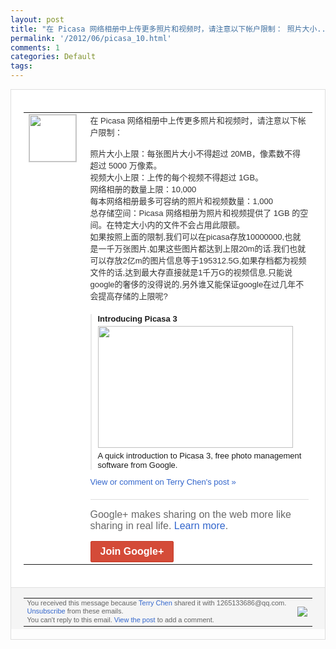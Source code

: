 ```yaml
---
layout: post
title: "在 Picasa 网络相册中上传更多照片和视频时，请注意以下帐户限制： 照片大小..."
permalink: '/2012/06/picasa_10.html'
comments: 1
categories: Default
tags: 
---
```

<div style="border:solid 1px #dfdfdf;color:#686868;font:13px Arial"><div style="background-color:#fff;padding:20px;"><table cellpadding="0" cellspacing="0"><tr><td style="padding-right:15px;vertical-align:top"><a href="https://plus.google.com/_/notifications/ngemlink?&amp;emid=CMDJ3Ou5xbACFeYiQAodxiwAAA&amp;path=%2F108643996575278738906&amp;dt=1339392488058"><img height="75" src="https://lh3.googleusercontent.com/-KKRGTyJ5Bl0/AAAAAAAAAAI/AAAAAAAAEEY/jllxqER5dCk/s75-c-k-a/photo.jpg" style="border:solid 1px #cccccc;" width="75"/></a></td><td style="width:578px;color:#333;font:13px Arial;vertical-align:top;"><div style="padding-bottom:10px">在 Picasa 网络相册中上传更多照片和视频时，请注意以<wbr/>下帐户限制：<br/><br/>照片大小上限：每张图片大小不<wbr/>得超过 20MB，像素数不得超过 5000 万像素。<br/>视频大小上限：上传的每个视频不得<wbr/>超过 1GB。<br/>网络相册的数量上限：10,000<wbr/><br/>每本网络相册最多可容纳的照片和视频数量：<wbr/>1,000<br/>总存储空间：Picasa 网络相册为照片和视频提供了 1GB 的空间。在特定大小内的文件不会占用此限额<wbr/>。<br/>如果按照上面的限制,我们可以在pica<wbr/>sa存放10000000,也就是一千万张<wbr/>图片,如果这些图片都达到上限20m的话.<wbr/>我们也就可以存放2亿m的图片信息等于19<wbr/>5312.5G,如果存档都为视频文件的话<wbr/>,达到最大存直接就是1千万G的视频信息.<wbr/>只能说google的奢侈的没得说的,另外<wbr/>谁又能保证google在过几年不会提高存<wbr/>储的上限呢?</div><div style="margin-top:10px;padding-left:10px; border-left:2px solid #EAEAEA"><span style="margin-right:5px"><div style="margin-bottom:4px;font-weight:bold"><a href="https://plus.google.com/_/notifications/ngemlink?&amp;emid=CMDJ3Ou5xbACFeYiQAodxiwAAA&amp;path=%2F108643996575278738906%2Fposts%2FNzQHo328fyr%3Fgpinv%3DAMIXal8BLLpeXon0fZ1KZat0t6kHYpNs_t5_csKFVvJsJvqNXoYYhpcRk57Abd8q5VZQxB0Y07SYhrb_fmhDQRwC1CTHT8AfL5WddBRZcuAdTd6zhIVF0Q4&amp;dt=1339392488058" style="zSoyz;text-decoration:none">Introducing Picasa 3</a></div><a href="https://plus.google.com/_/notifications/ngemlink?&amp;emid=CMDJ3Ou5xbACFeYiQAodxiwAAA&amp;path=%2F108643996575278738906%2Fposts%2FNzQHo328fyr%3Fgpinv%3DAMIXal8BLLpeXon0fZ1KZat0t6kHYpNs_t5_csKFVvJsJvqNXoYYhpcRk57Abd8q5VZQxB0Y07SYhrb_fmhDQRwC1CTHT8AfL5WddBRZcuAdTd6zhIVF0Q4&amp;dt=1339392488058" style="zSoyz"><img border="0" src="https://images1-focus-opensocial.googleusercontent.com/gadgets/proxy?url=https://ytimg.googleusercontent.com/vi/rskC6c_5L1M/hqdefault.jpg&amp;container=focus&amp;gadget=a&amp;rewriteMime=image/*&amp;refresh=31536000&amp;resize_h=195" style="width:312px;height:195px;display:block"/></a><div style="margin:5px 0 12px 0"><a href="http://www.youtube.com/v/rskC6c_5L1M&amp;hl=en&amp;fs=1&amp;autoplay=1" style="zSoyz;text-decoration:none">A quick introduction to Picasa 3, free photo management software from Google.</a></div></span></div><a href="https://plus.google.com/_/notifications/ngemlink?&amp;emid=CMDJ3Ou5xbACFeYiQAodxiwAAA&amp;path=%2F108643996575278738906%2Fposts%2FNzQHo328fyr%3Fgpinv%3DAMIXal8BLLpeXon0fZ1KZat0t6kHYpNs_t5_csKFVvJsJvqNXoYYhpcRk57Abd8q5VZQxB0Y07SYhrb_fmhDQRwC1CTHT8AfL5WddBRZcuAdTd6zhIVF0Q4&amp;dt=1339392488058" style="color:#3366CC;text-decoration:none;">View or comment on Terry Chen's post »</a><div style="margin-top:20px;border-top:solid 1px #dfdfdf"><div style="padding:15px 0;color:#686868;font:16px Arial;">Google+ makes sharing on the web more like sharing in real life. <a href="http://www.google.com/+/learnmore/" style="color:#3366CC;text-decoration:none;">Learn more</a>.</div><a href="https://plus.google.com/_/notifications/ngemlink?&amp;emid=CMDJ3Ou5xbACFeYiQAodxiwAAA&amp;path=%2F%3Fgpinv%3DAMIXal8BLLpeXon0fZ1KZat0t6kHYpNs_t5_csKFVvJsJvqNXoYYhpcRk57Abd8q5VZQxB0Y07SYhrb_fmhDQRwC1CTHT8AfL5WddBRZcuAdTd6zhIVF0Q4&amp;dt=1339392488058" style="display:inline-block;padding:7px 15px;background-color:#d44b38; color:#fff;font-size:16px; font-weight:bold;border-radius:2px;border:solid 1px #c43b28; white-space:nowrap;text-decoration:none">Join Google+</a></div></td></tr></table></div><div style="border-top:solid 1px #dfdfdf;padding:0 20px; background-color:#f5f5f5"><table cellpadding="0" cellspacing="0" style="height:50px"><tbody><tr><td style="vertical-align:middle;width:100%; color:#636363;font:11px Arial; line-height:120%">You received this message because <a href="https://plus.google.com/_/notifications/ngemlink?&amp;emid=CMDJ3Ou5xbACFeYiQAodxiwAAA&amp;path=%2F108643996575278738906%3Fgpinv%3DAMIXal8BLLpeXon0fZ1KZat0t6kHYpNs_t5_csKFVvJsJvqNXoYYhpcRk57Abd8q5VZQxB0Y07SYhrb_fmhDQRwC1CTHT8AfL5WddBRZcuAdTd6zhIVF0Q4&amp;dt=1339392488058" style="color:#3366CC;text-decoration:none;">Terry Chen</a> shared it with 1265133686@qq.com. <a href="https://plus.google.com/_/notifications/ngemlink?&amp;emid=CMDJ3Ou5xbACFeYiQAodxiwAAA&amp;path=%2F_%2Fnonplus%2Femailsettings%3Fgpinv%3DAMIXal8BLLpeXon0fZ1KZat0t6kHYpNs_t5_csKFVvJsJvqNXoYYhpcRk57Abd8q5VZQxB0Y07SYhrb_fmhDQRwC1CTHT8AfL5WddBRZcuAdTd6zhIVF0Q4%26est%3DADH5u8VTVPvtrZsCEJ0WZlh5AeHs5AM0zvyX1NU-yU84GuJMMmIivpsLkjhlk0Y1n8PEWYIDJrB25wzZyM0boIqMiBYDj0v3QnATMK9CSeleNNVbaqioVfR86Le89phu2vU6tAylWld4&amp;dt=1339392488058" style="color:#3366CC;text-decoration:none;">Unsubscribe</a> from these emails.<br/>You can't reply to this email. <a href="https://plus.google.com/_/notifications/ngemlink?&amp;emid=CMDJ3Ou5xbACFeYiQAodxiwAAA&amp;path=%2F108643996575278738906%2Fposts%2FNzQHo328fyr%3Fgpinv%3DAMIXal8BLLpeXon0fZ1KZat0t6kHYpNs_t5_csKFVvJsJvqNXoYYhpcRk57Abd8q5VZQxB0Y07SYhrb_fmhDQRwC1CTHT8AfL5WddBRZcuAdTd6zhIVF0Q4&amp;dt=1339392488058" style="color:#3366CC;text-decoration:none;">View the post</a> to add a comment.<br/></td><td><img src="https://ssl.gstatic.com/s2/oz/images/notifications/logo/google-plus-6617a72bb36cc548861652780c9e6ff1.png"/></td></tr></tbody></table></div></div>